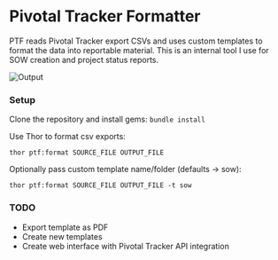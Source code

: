 # Pivotal Tracker Formatter

PTF reads Pivotal Tracker export CSVs and uses custom templates to format the data into reportable material. This is an internal tool I use for SOW creation and project status reports.

![Output](http://github.com/nicovalencia/pivotal-tracker-formatter/raw/master/screen-shot.png "Output")

### Setup

Clone the repository and install gems: `bundle install`

Use Thor to format csv exports:

    thor ptf:format SOURCE_FILE OUTPUT_FILE

Optionally pass custom template name/folder (defaults -> sow):

    thor ptf:format SOURCE_FILE OUTPUT_FILE -t sow

### TODO

  - Export template as PDF
  - Create new templates
  - Create web interface with Pivotal Tracker API integration

